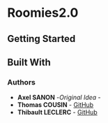 # Roomies2.0

## Getting Started

## Built With

### Authors

* **Axel SANON** -*Original Idea* -
* **Thomas COUSIN** - [GitHub](https://github.com/PirateSeal)      
* **Thibault LECLERC** - [GitHub](https://github.com/Mectonri)
